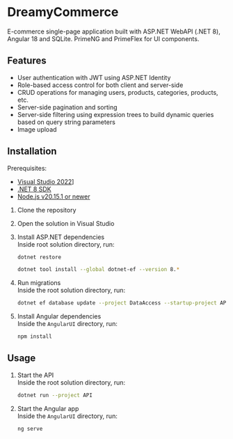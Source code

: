 # DreamyCommerce

E-commerce single-page application built with ASP.NET WebAPI (.NET 8), Angular 18 and SQLite. PrimeNG and PrimeFlex for UI components.

## Features

- User authentication with JWT using ASP.NET Identity
- Role-based access control for both client and server-side
- CRUD operations for managing users, products, categories, products, etc.
- Server-side pagination and sorting
- Server-side filtering using expression trees to build dynamic queries based on query string parameters
- Image upload

## Installation

Prerequisites:
- [Visual Studio 2022](https://visualstudio.microsoft.com/downloads/)]
- [.NET 8 SDK](https://dotnet.microsoft.com/download/dotnet/8.0)
- [Node.js v20.15.1 or newer](https://nodejs.org/en/download/package-manager)

1. Clone the repository
2. Open the solution in Visual Studio
3. Install ASP.NET dependencies  
   Inside root solution directory, run:

   ```bash
   dotnet restore
   ```
   ```bash
   dotnet tool install --global dotnet-ef --version 8.*
   ```

4. Run migrations  
   Inside the root solution directory, run:

   ```bash
   dotnet ef database update --project DataAccess --startup-project API
   ```
5. Install Angular dependencies  
   Inside the `AngularUI` directory, run:

   ```bash
   npm install
   ```
## Usage

1. Start the API  
   Inside the root solution directory, run:

   ```bash
   dotnet run --project API
   ```

2. Start the Angular app  
    Inside the `AngularUI` directory, run:
    
    ```bash
    ng serve
    ```




